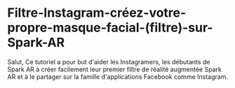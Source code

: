 # Filtre-Instagram-créez-votre-propre-masque-facial-(filtre)-sur-Spark-AR
Salut, Ce tutoriel a pour but d'aider les Instagramers, les débutants de Spark AR à créer facilement leur premier filtre de réalité augmentée Spark AR et à le partager sur la famille d'applications Facebook comme Instagram.
